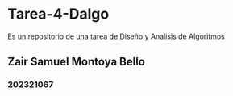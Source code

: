 # Tarea-4-Dalgo
Es un repositorio de una tarea de Diseño y Analisis de Algoritmos

## Zair Samuel Montoya Bello
### 202321067
